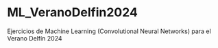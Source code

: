 # ML_VeranoDelfin2024
Ejercicios de Machine Learning (Convolutional Neural Networks) para el Verano Delfín 2024
